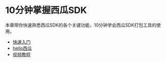 # 10分钟掌握西瓜SDK

本章带你快速熟悉西瓜SDK的各个关键功能，10分钟学会西瓜SDK打包工具的使用。


* [快速入门](./quick_start.md)
* [hello西瓜](./hello_xgsdk.md)
* [视频教程](./video_tutorial.md)
